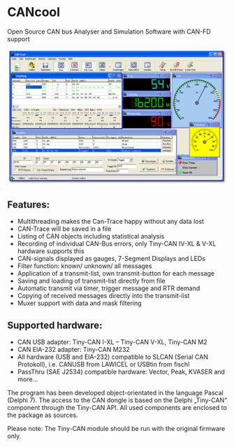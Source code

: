 # CANcool
Open Source CAN bus Analyser and Simulation Software with CAN-FD support

![alt tag](pics/can_cool.png)

## Features:
* Multithreading makes the  Can-Trace happy without any data lost
* CAN-Trace will be saved in a file
* Listing of CAN objects including statistical analysis
* Recording of individual CAN-Bus errors, only Tiny-CAN IV-XL & V-XL hardware supports this
* CAN-signals displayed as gauges, 7-Segment Displays and LEDs
* Filter function: known/ unknown/ all messages
* Application of a transmit-list, own transmit-button for each message
* Saving and loading of transmit-list directly from file
* Automatic transmit via timer, trigger message and RTR demand
* Copying of received messages directly into the transmit-list
* Muxer support with data and mask filtering


## Supported hardware:
* CAN USB adapter: Tiny-CAN I-XL – Tiny-CAN V-XL, Tiny-CAN M2
* CAN EIA-232 adapter: Tiny-CAN M232
* All hardware (USB and EIA-232) compatible to SLCAN (Serial CAN Protokoll), i.e. CANUSB from LAWICEL or USBtin from fischl
* PassThru (SAE J2534) compatible hardware: Vector, Peak, KVASER and more...

The program has been developed object-orientated in the language Pascal (Delphi 7). 
The access to the CAN dongle is based on the Delphi „Tiny-CAN“ component through the Tiny-CAN API. All used components are enclosed to the package as sources.

Please note:
The Tiny-CAN module should be run with the original firmware only. 

